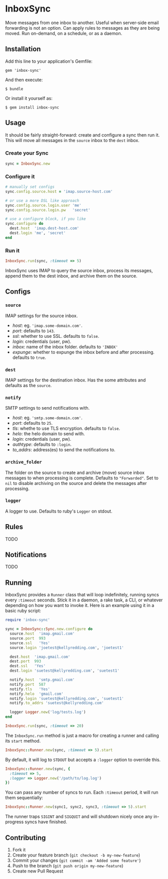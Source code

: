 # InboxSync

Move messages from one inbox to another.  Useful when server-side email forwarding is not an option.  Can apply rules to messages as they are being moved.  Run on-demand, on a schedule, or as a daemon.

## Installation

Add this line to your application's Gemfile:

    gem 'inbox-sync'

And then execute:

    $ bundle

Or install it yourself as:

    $ gem install inbox-sync

## Usage

It should be fairly straight-forward: create and configure a sync then run it.  This will move all messages in the `source` inbox to the `dest` inbox.

### Create your Sync

```ruby
sync = InboxSync.new
```

### Configure it

```ruby
# manually set configs
sync.config.source.host = 'imap.source-host.com'

# or use a more DSL like approach
sync.config.source.login.user 'me'
sync.config.source.login.pw   'secret'

# use a configure block, if you like
sync.configure do
  dest.host  'imap.dest-host.com'
  dest.login 'me', 'secret'
end
```

### Run it

```ruby
InboxSync.run(sync, :timeout => 5)
```

InboxSync uses IMAP to query the source inbox, process its messages, append them to the dest inbox, and archive them on the source.

## Configs

### `source`

IMAP settings for the source inbox.

* *host*: eg. `'imap.some-domain.com'`.
* *port*: defaults to `143`.
* *ssl*:  whether to use SSL.  defaults to `false`.
* *login*: credentials (user, pw).
* *inbox*: name of the inbox folder.  defaults to `'INBOX'`
* *expunge*: whether to expunge the inbox before and after processing.  defaults to `true`.

### `dest`

IMAP settings for the destination inbox.  Has the some attributes and defaults as the `source`.

### `notify`

SMTP settings to send notifications with.

* *host*: eg. `'smtp.some-domain.com'`.
* *port*: defaults to `25`.
* *tls*: whethe to use TLS encryption.  defaults to `false`.
* *helo*: the helo domain to send with.
* *login*: credentials (user, pw).
* *authtype*: defaults to `:login`.
* *to_addrs*: address(es) to send the notifications to.

### `archive_folder`

The folder on the source to create and archive (move) source inbox messages to when processing is complete.  Defaults to `"Forwarded"`.  Set to `nil` to disable archiving on the source and delete the messages after processing.

### `logger`

A logger to use.  Defaults to ruby's `Logger` on stdout.

## Rules

TODO

## Notifications

TODO

## Running

InboxSync provides a `Runner` class that will loop indefinitely, running syncs every `:timeout` seconds.  Stick it in a daemon, a rake task, a CLI, or whatever depending on how you want to invoke it.  Here is an example using it in a basic ruby script:

```ruby
require 'inbox-sync'

sync = InboxSync::Sync.new.configure do
  source.host  'imap.gmail.com'
  source.port  993
  source.ssl   'Yes'
  source.login 'joetest@kellyredding.com', 'joetest1'

  dest.host  'imap.gmail.com'
  dest.port  993
  dest.ssl   'Yes'
  dest.login 'suetest@kellyredding.com', 'suetest1'

  notify.host  'smtp.gmail.com'
  notify.port  587
  notify.tls   'Yes'
  notify.helo  'gmail.com'
  notify.login 'suetest@kellyredding.com', 'suetest1'
  notify.to_addrs 'suetest@kellyredding.com'

  logger Logger.new('log/tests.log')
end

InboxSync.run(sync, :timeout => 20)
```

The `InboxSync.run` method is just a macro for creating a runner and calling its `start` method.

```ruby
InboxSync::Runner.new(sync, :timeout => 5).start
```

By default, it will log to `STDOUT` but accepts a `:logger` option to override this.

```ruby
InboxSync::Runner.new(sync, {
  :timeout => 5,
  :logger => Logger.new('/path/to/log.log')
})
```

You can pass any number of syncs to run.  Each `:timeout` period, it will run them sequentially:

```ruby
InboxSync::Runner.new(sync1, sync2, sync3, :timeout => 5).start
```

The runner traps `SIGINT` and `SIGQUIT` and will shutdown nicely once any in-progress syncs have finished.

## Contributing

1. Fork it
2. Create your feature branch (`git checkout -b my-new-feature`)
3. Commit your changes (`git commit -am 'Added some feature'`)
4. Push to the branch (`git push origin my-new-feature`)
5. Create new Pull Request
